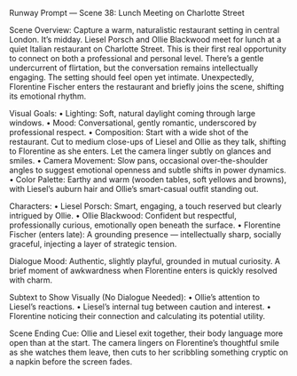Runway Prompt — Scene 38: Lunch Meeting on Charlotte Street

Scene Overview:
Capture a warm, naturalistic restaurant setting in central London. It’s midday. Liesel Porsch and Ollie Blackwood meet for lunch at a quiet Italian restaurant on Charlotte Street. This is their first real opportunity to connect on both a professional and personal level. There’s a gentle undercurrent of flirtation, but the conversation remains intellectually engaging. The setting should feel open yet intimate. Unexpectedly, Florentine Fischer enters the restaurant and briefly joins the scene, shifting its emotional rhythm.

Visual Goals:
	•	Lighting: Soft, natural daylight coming through large windows.
	•	Mood: Conversational, gently romantic, underscored by professional respect.
	•	Composition: Start with a wide shot of the restaurant. Cut to medium close-ups of Liesel and Ollie as they talk, shifting to Florentine as she enters. Let the camera linger subtly on glances and smiles.
	•	Camera Movement: Slow pans, occasional over-the-shoulder angles to suggest emotional openness and subtle shifts in power dynamics.
	•	Color Palette: Earthy and warm (wooden tables, soft yellows and browns), with Liesel’s auburn hair and Ollie’s smart-casual outfit standing out.

Characters:
	•	Liesel Porsch: Smart, engaging, a touch reserved but clearly intrigued by Ollie.
	•	Ollie Blackwood: Confident but respectful, professionally curious, emotionally open beneath the surface.
	•	Florentine Fischer (enters late): A grounding presence — intellectually sharp, socially graceful, injecting a layer of strategic tension.

Dialogue Mood:
Authentic, slightly playful, grounded in mutual curiosity. A brief moment of awkwardness when Florentine enters is quickly resolved with charm.

Subtext to Show Visually (No Dialogue Needed):
	•	Ollie’s attention to Liesel’s reactions.
	•	Liesel’s internal tug between caution and interest.
	•	Florentine noticing their connection and calculating its potential utility.

Scene Ending Cue:
Ollie and Liesel exit together, their body language more open than at the start. The camera lingers on Florentine’s thoughtful smile as she watches them leave, then cuts to her scribbling something cryptic on a napkin before the screen fades.
